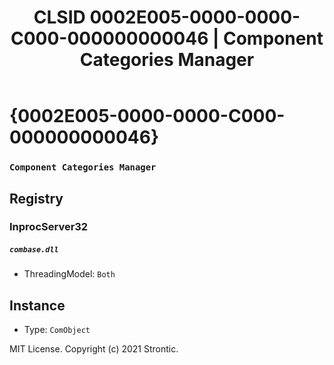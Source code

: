 ﻿---
title: "CLSID 0002E005-0000-0000-C000-000000000046 | Component Categories Manager"
excerpt: What is COM-Object CLSID 0002E005-0000-0000-C000-000000000046?
---

# {0002E005-0000-0000-C000-000000000046}

### `Component Categories Manager`

## Registry


### InprocServer32

##### `combase.dll`
* ThreadingModel: `Both`

## Instance

* Type: `ComObject`

MIT License. Copyright (c) 2021 Strontic.


